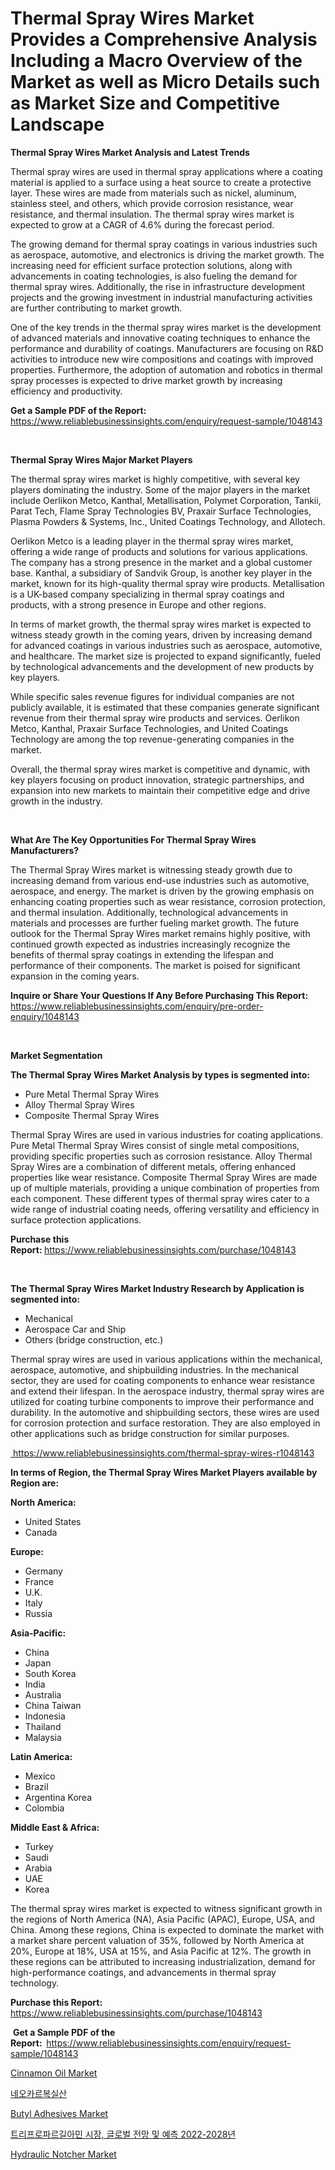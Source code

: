 <p><h1>Thermal Spray Wires Market Provides a Comprehensive Analysis Including a Macro Overview of the Market as well as Micro Details such as Market Size and Competitive Landscape</h1></p><p><strong>Thermal Spray Wires Market Analysis and Latest Trends</strong></p>
<p><p>Thermal spray wires are used in thermal spray applications where a coating material is applied to a surface using a heat source to create a protective layer. These wires are made from materials such as nickel, aluminum, stainless steel, and others, which provide corrosion resistance, wear resistance, and thermal insulation. The thermal spray wires market is expected to grow at a CAGR of 4.6% during the forecast period.</p><p>The growing demand for thermal spray coatings in various industries such as aerospace, automotive, and electronics is driving the market growth. The increasing need for efficient surface protection solutions, along with advancements in coating technologies, is also fueling the demand for thermal spray wires. Additionally, the rise in infrastructure development projects and the growing investment in industrial manufacturing activities are further contributing to market growth.</p><p>One of the key trends in the thermal spray wires market is the development of advanced materials and innovative coating techniques to enhance the performance and durability of coatings. Manufacturers are focusing on R&D activities to introduce new wire compositions and coatings with improved properties. Furthermore, the adoption of automation and robotics in thermal spray processes is expected to drive market growth by increasing efficiency and productivity.</p></p>
<p><strong>Get a Sample PDF of the Report:&nbsp;</strong> <a href="https://www.reliablebusinessinsights.com/enquiry/request-sample/1048143">https://www.reliablebusinessinsights.com/enquiry/request-sample/1048143</a></p>
<p>&nbsp;</p>
<p><strong>Thermal Spray Wires Major Market Players</strong></p>
<p><p>The thermal spray wires market is highly competitive, with several key players dominating the industry. Some of the major players in the market include Oerlikon Metco, Kanthal, Metallisation, Polymet Corporation, Tankii, Parat Tech, Flame Spray Technologies BV, Praxair Surface Technologies, Plasma Powders & Systems, Inc., United Coatings Technology, and Allotech.</p><p>Oerlikon Metco is a leading player in the thermal spray wires market, offering a wide range of products and solutions for various applications. The company has a strong presence in the market and a global customer base. Kanthal, a subsidiary of Sandvik Group, is another key player in the market, known for its high-quality thermal spray wire products. Metallisation is a UK-based company specializing in thermal spray coatings and products, with a strong presence in Europe and other regions.</p><p>In terms of market growth, the thermal spray wires market is expected to witness steady growth in the coming years, driven by increasing demand for advanced coatings in various industries such as aerospace, automotive, and healthcare. The market size is projected to expand significantly, fueled by technological advancements and the development of new products by key players.</p><p>While specific sales revenue figures for individual companies are not publicly available, it is estimated that these companies generate significant revenue from their thermal spray wire products and services. Oerlikon Metco, Kanthal, Praxair Surface Technologies, and United Coatings Technology are among the top revenue-generating companies in the market.</p><p>Overall, the thermal spray wires market is competitive and dynamic, with key players focusing on product innovation, strategic partnerships, and expansion into new markets to maintain their competitive edge and drive growth in the industry.</p></p>
<p>&nbsp;</p>
<p><strong>What Are The Key Opportunities For Thermal Spray Wires Manufacturers?</strong></p>
<p><p>The Thermal Spray Wires market is witnessing steady growth due to increasing demand from various end-use industries such as automotive, aerospace, and energy. The market is driven by the growing emphasis on enhancing coating properties such as wear resistance, corrosion protection, and thermal insulation. Additionally, technological advancements in materials and processes are further fueling market growth. The future outlook for the Thermal Spray Wires market remains highly positive, with continued growth expected as industries increasingly recognize the benefits of thermal spray coatings in extending the lifespan and performance of their components. The market is poised for significant expansion in the coming years.</p></p>
<p><strong>Inquire or Share Your Questions If Any Before Purchasing This Report:</strong> <a href="https://www.reliablebusinessinsights.com/enquiry/pre-order-enquiry/1048143">https://www.reliablebusinessinsights.com/enquiry/pre-order-enquiry/1048143</a></p>
<p>&nbsp;</p>
<p><strong>Market Segmentation</strong></p>
<p><strong>The Thermal Spray Wires Market Analysis by types is segmented into:</strong></p>
<p><ul><li>Pure Metal Thermal Spray Wires</li><li>Alloy Thermal Spray Wires</li><li>Composite Thermal Spray Wires</li></ul></p>
<p><p>Thermal Spray Wires are used in various industries for coating applications. Pure Metal Thermal Spray Wires consist of single metal compositions, providing specific properties such as corrosion resistance. Alloy Thermal Spray Wires are a combination of different metals, offering enhanced properties like wear resistance. Composite Thermal Spray Wires are made up of multiple materials, providing a unique combination of properties from each component. These different types of thermal spray wires cater to a wide range of industrial coating needs, offering versatility and efficiency in surface protection applications.</p></p>
<p><strong>Purchase this Report:&nbsp;</strong><a href="https://www.reliablebusinessinsights.com/purchase/1048143">https://www.reliablebusinessinsights.com/purchase/1048143</a></p>
<p>&nbsp;</p>
<p><strong>The Thermal Spray Wires Market Industry Research by Application is segmented into:</strong></p>
<p><ul><li>Mechanical</li><li>Aerospace Car and Ship</li><li>Others (bridge construction, etc.)</li></ul></p>
<p><p>Thermal spray wires are used in various applications within the mechanical, aerospace, automotive, and shipbuilding industries. In the mechanical sector, they are used for coating components to enhance wear resistance and extend their lifespan. In the aerospace industry, thermal spray wires are utilized for coating turbine components to improve their performance and durability. In the automotive and shipbuilding sectors, these wires are used for corrosion protection and surface restoration. They are also employed in other applications such as bridge construction for similar purposes.</p></p>
<p><a href="https://www.reliablebusinessinsights.com/thermal-spray-wires-r1048143">&nbsp;https://www.reliablebusinessinsights.com/thermal-spray-wires-r1048143</a></p>
<p><strong>In terms of Region, the Thermal Spray Wires Market Players available by Region are:</strong></p>
<p>
    <p> <strong> North America: </strong>
        <ul>
            <li>United States</li>
            <li>Canada</li>
        </ul>
        </p> 
    <p> <strong> Europe: </strong>
        <ul>
            <li>Germany</li>
            <li>France</li>
            <li>U.K.</li>
            <li>Italy</li>
            <li>Russia</li>
        </ul>
        </p> 
    <p> <strong> Asia-Pacific: </strong>
        <ul>
            <li>China</li>
            <li>Japan</li>
            <li>South Korea</li>
            <li>India</li>
            <li>Australia</li>
            <li>China Taiwan</li>
            <li>Indonesia</li>
            <li>Thailand</li>
            <li>Malaysia</li>
        </ul>
        </p> 
    <p> <strong> Latin America: </strong>
        <ul>
            <li>Mexico</li>
            <li>Brazil</li>
            <li>Argentina Korea</li>
            <li>Colombia</li>
        </ul>
        </p> 
    <p> <strong> Middle East & Africa: </strong>
        <ul>
            <li>Turkey</li>
            <li>Saudi</li>
            <li>Arabia</li>
            <li>UAE</li>
            <li>Korea</li>
        </ul>
    </p>
    </p>
<p><p>The thermal spray wires market is expected to witness significant growth in the regions of North America (NA), Asia Pacific (APAC), Europe, USA, and China. Among these regions, China is expected to dominate the market with a market share percent valuation of 35%, followed by North America at 20%, Europe at 18%, USA at 15%, and Asia Pacific at 12%. The growth in these regions can be attributed to increasing industrialization, demand for high-performance coatings, and advancements in thermal spray technology.</p></p>
<p><strong>Purchase this Report: </strong><a href="https://www.reliablebusinessinsights.com/purchase/1048143">https://www.reliablebusinessinsights.com/purchase/1048143</a></p>
<p>&nbsp;<strong>Get a Sample PDF of the Report:&nbsp;&nbsp;</strong><a href="https://www.reliablebusinessinsights.com/enquiry/request-sample/1048143">https://www.reliablebusinessinsights.com/enquiry/request-sample/1048143</a></p>
<p><strong></strong></p>
<p><p><a href="https://github.com/nicholepatriciadoylenwnrjr0/Market-Research-Report-List-3/blob/main/cinnamon-oil-market.md">Cinnamon Oil Market</a></p><p><a href="https://github.com/DavidRobb19/Market-Research-Report-List-1/blob/main/4395100139658.md">네오카르복실산</a></p><p><a href="https://github.com/gamblestampleyjenny50m5sl6/Market-Research-Report-List-3/blob/main/butyl-adhesives-market.md">Butyl Adhesives Market</a></p><p><a href="https://medium.com/@fosterfahey1971/%ED%8A%B8%EB%A6%AC%ED%94%84%EB%A1%9C-%ED%8C%8C%EB%A5%B4%EA%B8%B8-%EC%95%84%EB%AF%BC-%EC%8B%9C%EC%9E%A5-%EA%B8%80%EB%A1%9C%EB%B2%8C-%EC%A0%84%EB%A7%9D-%EB%B0%8F-%EC%98%88%EC%B8%A1-2022-2028%EC%8B%9C%EC%9E%A5-%EA%B7%9C%EB%AA%A8-%EB%B0%8F-%EC%A0%90%EC%9C%A0%EC%9C%A8-%EB%B6%84%EC%84%9D-%EC%84%B1%EC%9E%A5-%EB%8F%99%ED%96%A5-%EB%B0%8F-%EC%98%88%EC%B8%A1-2024-2031-f682a4375e2d">트리프로파르길아민 시장, 글로벌 전망 및 예측 2022-2028년</a></p><p><a href="https://www.linkedin.com/pulse/hydraulic-notcher-market-key-successful-business-strategy-forecast-4h2le">Hydraulic Notcher Market</a></p></p>